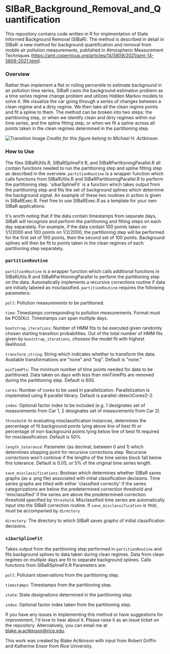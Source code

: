 # SIBaR_Background_Removal_and_Quantification

This repository contains code written in R for implmentation of State Informed Background Removal (SIBaR). The method is described in detail in SIBaR: a new method for background quantification and removal from mobile air pollution measurements, published in Atmospheric Measurement Techniques (https://amt.copernicus.org/articles/14/5809/2021/amt-14-5809-2021.html).

### Overview
Rather than implement a flat or rolling percentile to estimate background in air pollution time series, SIBaR casts the background estimation problem as a time series regime change problem and utilizes Hidden Markov models to solve it. We visualize the car going
through a series of changes between a clean regime and a dirty regime. We then take all the clean regime points and fit a spline to them. The method can be broken into two steps: the partitioning step, or when we identify clean and dirty regimes within our time series, and the spline fitting step, or when we fit a spline across all points taken in the clean regimes determined in the partitioning step.

![Transition Image](/Misc/Transition_Figure.jpg)
*Credits for this figure belong to Michael H. Actkinson.*

### How to Use
The files SIBaRUtils.R, SIBaRSplineFit.R, and SIBaRPartitioningParallel.R all contain functions needed to run the partitioning step and spline fitting step as described in the overview. `partitionRoutine` is a wrapper function which calls functions from SIBaRUtils.R and SIBaRPartitioningParallel.R to perform the partitioning step. 'sibarSplineFit` is a function which takes output from the partitioning step and fits the set of background splines which determine the background signal. An example of these two routines in action is given in SIBaRExec.R. Feel free to use SIBaRExec.R as a template for your own SIBaR applications.

It's worth noting that if the data contain timestamps from separate days, SIBaR will recognize and perform the partitioning and fitting steps on each day separately. For example, if the data contain 100 points taken on 1/1/2000 and 100 points on 1/2/2000, the partitioning step will be performed for the first set of 100 points, then the second set of 100 points. Background splines will then be fit to points taken in the clean regimes of each partitioning step separately.

### `partitionRoutine`

`partitionRoutine` is a wrapper function which calls additional functions in SIBaRUtils.R and SIBaRPartitioningParallel to perform the partitioning step on the data. Automatically implements a recursive corrections routine if data are initially labeled as misclassified. `partitionRoutine` requires the following parameters:

`poll`: Pollution measurements to be partitioned.

`time`: Timestamps corresponding to pollution measurements. Format must be POSIXct. Timestamps can span multiple days.

`bootstrap_iterations`: Number of HMM fits to be executed given randomly chosen starting transition probabilities. Out of the total number of HMM fits given by `bootstrap_iterations`, chooses the model fit with highest likelihood. 

`transform_string`: String which indicates whether to transform the data. Available transformations are "none" and "log". Default is "none."

`minTimePts`: The minimum number of time points needed for data to be partitioned. Data taken on days with less than minTimePts are
removed during the partitioning step. Default is 600.

`cores`: Number of cores to be used in parallelization. Parallelization is implemeted using R parallel library. Default is parallel::detectCores()-2.

`index`: Optional factor index to be included (e.g. 1 designates set of measurements from Car 1, 2 designates set of measurements from Car 2).

`threshold`: In evaluating misclassification instances, determines the percentage of fit background points lying above line of best fit or percentage of non-background points lying below line of best fit required for misclassification. Default is 50%.

`length_tolerance`: Parameter (as decimal, between 0 and 1) which determines stopping point for recursive corrections step. Recursive corrections won't continue if the lengths of the time series block fall below this tolerance. Default is 0.05, or 5% of the original time series length.

`save_misclassifications`: Boolean which determines whether SIBaR saves graphs (as a .png file) associated with initial classification decisions. Time series graphs are titled with either 'classified correctly' if the series categorizations are below the predetermined correction threshold and 'misclassified' if the series are above the predetermined correction threshold specified by `threshold`. Misclassified time series are automatically input into the SIBaR correction routine. If `save_misclassification` is `TRUE`, must be accompanied by `directory`

`directory`: The directory to which SIBaR saves graphs of initial classification decisions.

### `sibarSplineFit`

Takes output from the partitioning step performed in `partitionRoutine` and fits background splines to data taken during clean regimes. Data from clean regimes on multiple days are fit to separate background splines. Calls functions from SIBaRSplineFit.R Parameters are:

`poll`: Pollutant observations from the partitioning step.

`timestamps`: Timestamps from the partitioning step.

`state`: State designations determined in the partitioning step.

`index`: Optional factor index taken from the partitioning step.

If you have any issues in implementing this method or have suggestions for improvement, I'd love to hear about it. Please raise it as an issue ticket on the repository. Alternatively, you can email me at blake.w.actkinson@rice.edu.

This work was created by Blake Actkinson with input from Robert Griffin and Katherine Ensor from Rice University. 


